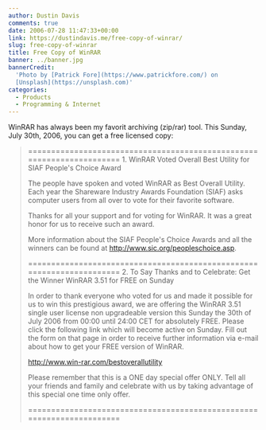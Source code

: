 ```yaml
---
author: Dustin Davis
comments: true
date: 2006-07-28 11:47:33+00:00
link: https://dustindavis.me/free-copy-of-winrar/
slug: free-copy-of-winrar
title: Free Copy of WinRAR
banner: ../banner.jpg
bannerCredit:
  'Photo by [Patrick Fore](https://www.patrickfore.com/) on
  [Unsplash](https://unsplash.com)'
categories:
  - Products
  - Programming & Internet
---
```


WinRAR has always been my favorit archiving (zip/rar) tool. This Sunday, July
30th, 2006, you can get a free licensed copy:

<blockquote>======================================================================
1. WinRAR Voted Overall Best Utility for SIAF People's Choice Award

The people have spoken and voted WinRAR as Best Overall Utility. Each year the
Shareware Industry Awards Foundation (SIAF) asks computer users from all over to
vote for their favorite software.

Thanks for all your support and for voting for WinRAR. It was a great honor for
us to receive such an award.

More information about the SIAF People's Choice Awards and all the winners can
be found at http://www.sic.org/peopleschoice.asp.

====================================================================== 2. To Say
Thanks and to Celebrate: Get the Winner WinRAR 3.51 for FREE on Sunday

In order to thank everyone who voted for us and made it possible for us to win
this prestigious award, we are offering the WinRAR 3.51 single user license non
upgradeable version this Sunday the 30th of July 2006 from 00:00 until 24:00 CET
for absolutely FREE. Please click the following link which will become active on
Sunday. Fill out the form on that page in order to receive further information
via e-mail about how to get your FREE version of WinRAR.

http://www.win-rar.com/bestoverallutility

Please remember that this is a ONE day special offer ONLY. Tell all your friends
and family and celebrate with us by taking advantage of this special one time
only offer.

======================================================================</blockquote>
